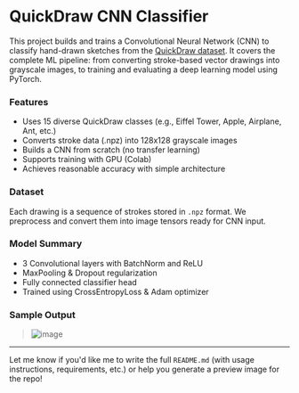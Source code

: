 # QuickDraw CNN Classifier

This project builds and trains a Convolutional Neural Network (CNN) to classify hand-drawn sketches from the [QuickDraw dataset](https://quickdraw.withgoogle.com/data). It covers the complete ML pipeline: from converting stroke-based vector drawings into grayscale images, to training and evaluating a deep learning model using PyTorch.

### Features
- Uses 15 diverse QuickDraw classes (e.g., Eiffel Tower, Apple, Airplane, Ant, etc.)
- Converts stroke data (.npz) into 128x128 grayscale images
- Builds a CNN from scratch (no transfer learning)
- Supports training with GPU (Colab)
- Achieves reasonable accuracy with simple architecture

### Dataset
Each drawing is a sequence of strokes stored in `.npz` format. We preprocess and convert them into image tensors ready for CNN input.

### Model Summary
- 3 Convolutional layers with BatchNorm and ReLU
- MaxPooling & Dropout regularization
- Fully connected classifier head
- Trained using CrossEntropyLoss & Adam optimizer

### Sample Output
> ![image](https://github.com/user-attachments/assets/d2e7c9a1-9938-42fe-bcf0-ccd425fc985c)

---

Let me know if you'd like me to write the full `README.md` (with usage instructions, requirements, etc.) or help you generate a preview image for the repo!
